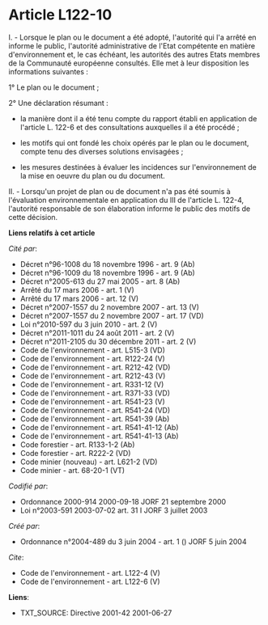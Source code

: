 # Article L122-10

I. - Lorsque le plan ou le document a été adopté, l'autorité qui l'a arrêté en informe le public, l'autorité administrative
de l'Etat compétente en matière d'environnement et, le cas échéant, les autorités des autres Etats membres de la Communauté
européenne consultés. Elle met à leur disposition les informations suivantes :

1° Le plan ou le document ;

2° Une déclaration résumant :

- la manière dont il a été tenu compte du rapport établi en application de l'article L. 122-6 et des consultations auxquelles
il a été procédé ;

- les motifs qui ont fondé les choix opérés par le plan ou le document, compte tenu des diverses solutions envisagées ;

- les mesures destinées à évaluer les incidences sur l'environnement de la mise en oeuvre du plan ou du document.

II. - Lorsqu'un projet de plan ou de document n'a pas été soumis à l'évaluation environnementale en application du III de
l'article L. 122-4, l'autorité responsable de son élaboration informe le public des motifs de cette décision.

**Liens relatifs à cet article**

_Cité par_:

  - Décret n°96-1008 du 18 novembre 1996 - art. 9 (Ab)
  - Décret n°96-1009 du 18 novembre 1996 - art. 9 (Ab)
  - Décret n°2005-613 du 27 mai 2005 - art. 8 (Ab)
  - Arrêté du 17 mars 2006 - art. 1 (V)
  - Arrêté du 17 mars 2006 - art. 12 (V)
  - Décret n°2007-1557 du 2 novembre 2007 - art. 13 (V)
  - Décret n°2007-1557 du 2 novembre 2007 - art. 17 (VD)
  - Loi n°2010-597 du 3 juin 2010 - art. 2 (V)
  - Décret n°2011-1011 du 24 août 2011 - art. 2 (V)
  - Décret n°2011-2105 du 30 décembre 2011 - art. 2 (V)
  - Code de l'environnement - art. L515-3 (VD)
  - Code de l'environnement - art. R122-24 (V)
  - Code de l'environnement - art. R212-42 (VD)
  - Code de l'environnement - art. R212-43 (V)
  - Code de l'environnement - art. R331-12 (V)
  - Code de l'environnement - art. R371-33 (VD)
  - Code de l'environnement - art. R541-23 (V)
  - Code de l'environnement - art. R541-24 (VD)
  - Code de l'environnement - art. R541-39 (Ab)
  - Code de l'environnement - art. R541-41-12 (Ab)
  - Code de l'environnement - art. R541-41-13 (Ab)
  - Code forestier - art. R133-1-2 (Ab)
  - Code forestier - art. R222-2 (VD)
  - Code minier (nouveau) - art. L621-2 (VD)
  - Code minier - art. 68-20-1 (VT)

_Codifié par_:

  - Ordonnance 2000-914 2000-09-18 JORF 21 septembre 2000
  - Loi n°2003-591 2003-07-02 art. 31 I JORF 3 juillet 2003

_Créé par_:

  - Ordonnance n°2004-489 du 3 juin 2004 - art. 1 () JORF 5 juin 2004

_Cite_:

  - Code de l'environnement - art. L122-4 (V)
  - Code de l'environnement - art. L122-6 (V)

**Liens**:

  - TXT_SOURCE: Directive 2001-42 2001-06-27
